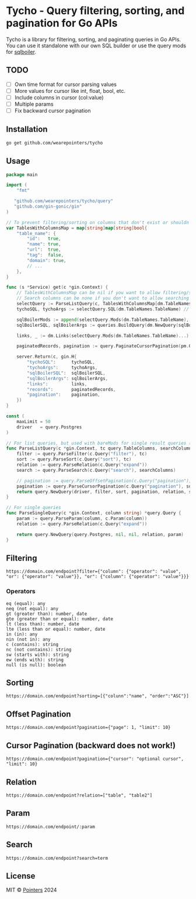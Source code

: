# Tycho - Query filtering, sorting, and pagination for Go APIs

Tycho is a library for filtering, sorting, and paginating queries in Go APIs. You can use it standalone with our own SQL builder or use the query mods for [sqlboiler](https://github.com/volatiletech/sqlboiler).

## TODO
- [ ] Own time format for cursor parsing values
- [ ] More values for cursor like int, float, bool, etc.
- [ ] Include columns in cursor (col:value)
- [ ] Multiple params
- [ ] Fix backward cursor pagination

## Installation

```bash
go get github.com/wearepointers/tycho
```

## Usage

```go
package main

import (
    "fmt"

   "github.com/wearepointers/tycho/query"
   "github.com/gin-gonic/gin"
)

// To prevent filtering/sorting on columns that don't exist or shouldn't be filtered/sorted on
var TablesWithColumnsMap = map[string]map[string]bool{
	"table_name": {
		"id":   true,
		"name": true,
		"url":  true,
		"tag":  false,
		"domain": true,
		// ...
	},
}

func (s *Service) get(c *gin.Context) {
	// TablesWithColumnsMap can be nil if you want to allow filtering/sorting without checking
	// Search columns can be none if you don't want to allow searching
	selectQuery := ParseListQuery(c, TablesWithColumnsMap[dm.TableNames.TableName], "id", "name", "url")
	tychoSQL, tychoArgs := selectQuery.SQL(dm.TableNames.TableName) // Get the SQL and args via Tycho

	sqlBoilerMods := append(selectQuery.Mods(dm.TableNames.TableName), qm.From(dm.TableNames.TableName)) // Mods is for list, bareMods is for update, count, etc.
	sqlBoilerSQL, sqlBoilerArgs := queries.BuildQuery(dm.NewQuery(sqlBoilerMods...)) // Get the SQL and args via SQLboiler

	links, _ := dm.Links(selectQuery.Mods(dm.TableNames.TableName)...).All(c, s.db) // Get the links via SQLboiler

	paginatedRecords, pagination := query.PaginateCursorPagination(pm.Query.CursorPagination, links)

	server.Return(c, gin.H{
		"tychoSQL":      tychoSQL,
		"tychoArgs":     tychoArgs,
		"sqlBoilerSQL":  sqlBoilerSQL,
		"sqlBoilerArgs": sqlBoilerArgs,
		"links":         links,
		"records":       paginatedRecords,
		"pagination":    pagination,
	})
}

const (
	maxLimit = 50
	driver   = query.Postgres
)

// For list queries, but used with bareMods for single result queries (like sum, count, etc.)
func ParseListQuery(c *gin.Context, tc query.TableColumns, searchColumns ...string) *query.Query {
	filter := query.ParseFilter(c.Query("filter"), tc)
	sort := query.ParseSort(c.Query("sort"), tc)
	relation := query.ParseRelation(c.Query("expand"))
	search := query.ParseSearch(c.Query("search"), searchColumns)

	// pagination := query.ParseOffsetPagination(c.Query("pagination"), maxLimit) // For offset pagination
	pagination := query.ParseCursorPagination(c.Query("pagination"), sort, maxLimit, false)
	return query.NewQuery(driver, filter, sort, pagination, relation, search)
}

// For single queries
func ParseSingleQuery(c *gin.Context, column string) *query.Query {
	param := query.ParseParam(column, c.Param(column))
	relation := query.ParseRelation(c.Query("expand"))

	return query.NewQuery(query.Postgres, nil, nil, relation, param)
}


```

## Filtering

```
https://domain.com/endpoint?filter={"column": {"operator": "value", "or": {"operator": "value"}}, "or": {"column": {"operator": "value"}}}

```

### Operators

```
eq (equal): any
neq (not equal): any
gt (greater than): number, date
gte (greater than or equal): number, date
lt (less than): number, date
lte (less than or equal): number, date
in (in): any
nin (not in): any
c (contains): string
nc (not contains): string
sw (starts with): string
ew (ends with): string
null (is null): boolean
```

## Sorting

```
https://domain.com/endpoint?sorting=[{"colunn":"name", "order":"ASC"}]
```

## Offset Pagination

```
https://domain.com/endpoint?pagination={"page": 1, "limit": 10}
```

## Cursor Pagination (backward does not work!)

```
https://domain.com/endpoint?pagination={"cursor": "optional cursor", "limit": 10}
```

## Relation

```
https://domain.com/endpoint?relation=["table", "table2"]
```

## Param

``` 
https://domain.com/endpoint/:param
```

## Search

```
https://domain.com/endpoint?search=term
```

## License

MIT © [Pointers](./LICENSE) 2024
